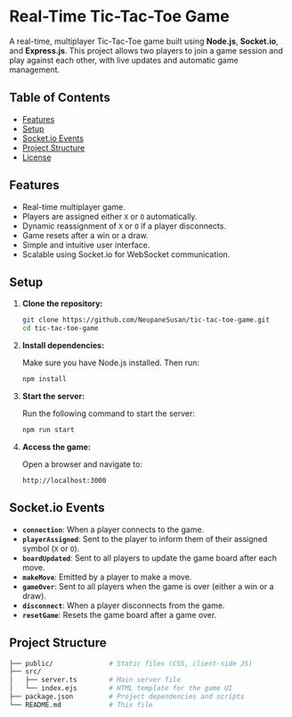 # Real-Time Tic-Tac-Toe Game

A real-time, multiplayer Tic-Tac-Toe game built using **Node.js**, **Socket.io**, and **Express.js**. This project allows two players to join a game session and play against each other, with live updates and automatic game management.

## Table of Contents
- [Features](#features)
- [Setup](#setup)
- [Socket.io Events](#socketio-events)
- [Project Structure](#project-structure)
- [License](#license)

## Features
- Real-time multiplayer game.
- Players are assigned either `X` or `O` automatically.
- Dynamic reassignment of `X` or `O` if a player disconnects.
- Game resets after a win or a draw.
- Simple and intuitive user interface.
- Scalable using Socket.io for WebSocket communication.

## Setup

1. **Clone the repository:**

    ```bash
    git clone https://github.com/NeupaneSusan/tic-tac-toe-game.git
    cd tic-tac-toe-game
    ```

2. **Install dependencies:**

    Make sure you have Node.js installed. Then run:

    ```bash
    npm install
    ```

3. **Start the server:**

    Run the following command to start the server:

    ```bash
    npm run start
    ```

4. **Access the game:**

    Open a browser and navigate to:

    ```
    http://localhost:3000
    ```

## Socket.io Events

- **`connection`**: When a player connects to the game.
- **`playerAssigned`**: Sent to the player to inform them of their assigned symbol (`X` or `O`).
- **`boardUpdated`**: Sent to all players to update the game board after each move.
- **`makeMove`**: Emitted by a player to make a move.
- **`gameOver`**: Sent to all players when the game is over (either a win or a draw).
- **`disconnect`**: When a player disconnects from the game.
- **`resetGame`**: Resets the game board after a game over.

## Project Structure

```bash
├── public/              # Static files (CSS, client-side JS)
├── src/
│   ├── server.ts        # Main server file
│   └── index.ejs        # HTML template for the game UI
├── package.json         # Project dependencies and scripts
└── README.md            # This file
